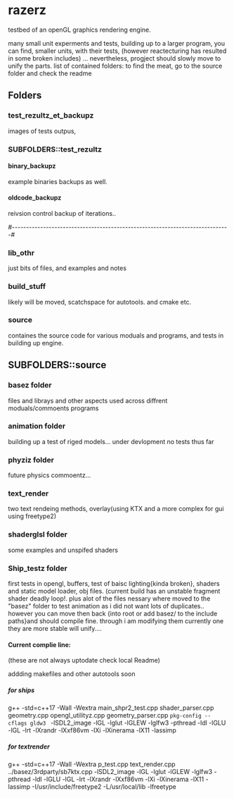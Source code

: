 
# razerz
testbed of an openGL graphics rendering engine.

many small unit experments and tests, building up to a larger program, you can find, smaller units, 
with their tests, (however reactecturing has resulted in some broken includes)
... nevertheless, progject should slowly move to unify the parts. 
list of contained folders: to find the meat, go to the source folder and check the readme

## Folders

### test_rezultz_et_backupz
images of tests outpus,

### SUBFOLDERS::test_rezultz
#### binary_backupz
example binaries backups as well.
#### oldcode_backupz
reivsion control backup of iterations..

#-----------------------------------------------------------------------------#

### lib_othr
just bits of files, and examples and notes

### build_stuff 
likely will be moved, scatchspace for autotools. and cmake etc. 

### source
containes the source code for various moduals and programs, and tests in building up engine.

## SUBFOLDERS::source

### basez folder
files and librays and other aspects used across diffrent moduals/commoents
programs

### animation folder
building up a test of riged models... under devlopment no tests thus far

### phyziz folder
future physics commoentz...

### text_render
two text rendeing methods, overlay(using KTX and a more complex for gui using freetype2)

### shaderglsl folder
some examples and unspifed shaders

### Ship_testz folder
first tests in opengl, buffers, test of baisc lighting{kinda broken}, shaders and static model loader, obj files.  (current build has an  unstable fragment shader deadly loop!. plus alot of the files nessary where moved to the "basez" folder to test animation as i did not want lots of duplicates.. however you can move then back {into root or add basez/ to the include paths}and should compile fine. through i am modifying them currently one they are more stable will unify....

#### Current complie line:
(these are not always uptodate check local Readme)

addding makefiles and other autotools soon

##### for ships
g++ -std=c++17  -Wall -Wextra  main_shpr2_test.cpp   shader_parser.cpp  geometry.cpp opengl_utilityz.cpp geometry_parser.cpp  `pkg-config --cflags gldw3 ` -lSDL2_image -lGL -lglut -lGLEW -lglfw3 -pthread -ldl -lGLU -lGL -lrt -lXrandr -lXxf86vm -lXi -lXinerama -lX11 -lassimp

##### for textrender
 g++ -std=c++17  -Wall -Wextra  p_test.cpp text_render.cpp ../basez/3rdparty/sb7ktx.cpp  -lSDL2_image -lGL -lglut -lGLEW -lglfw3 -pthread -ldl -lGLU -lGL -lrt -lXrandr -lXxf86vm -lXi -lXinerama -lX11 -lassimp -I/usr/include/freetype2  -L/usr/local/lib -lfreetype

